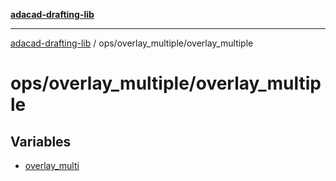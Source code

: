 [**adacad-drafting-lib**](../../../README.md)

***

[adacad-drafting-lib](../../../modules.md) / ops/overlay\_multiple/overlay\_multiple

# ops/overlay\_multiple/overlay\_multiple

## Variables

- [overlay\_multi](variables/overlay_multi.md)
